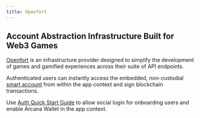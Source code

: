 ```yaml
---
title: Openfort
---
```


## Account Abstraction Infrastructure Built for Web3 Games

[Openfort](https://openfort.xyz) is an infrastructure provider designed to simplify the development of games and gamified experiences across their suite of API endpoints. 

Authenticated users can instantly access the embedded, non-custodial [smart account](https://www.openfort.xyz/docs/guides/accounts/smart) from within the app context and sign blockchain transactions.

Use [Auth Quick Start Guide](https://www.openfort.xyz/docs/guides/auth/overview) to allow social login for onboarding users and enable Arcana Wallet in the app context. 